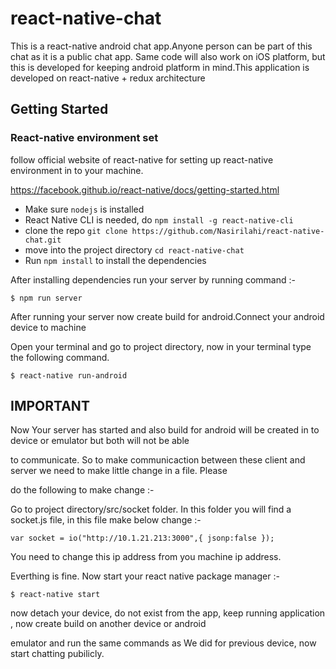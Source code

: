 # react-native-chat

This is a react-native android chat app.Anyone person can be part of this chat as it is a public chat app. Same code will also work on iOS platform, but this is developed for keeping android platform in mind.This application is developed on react-native + redux architecture

## Getting Started

### React-native environment set

 follow official website of react-native for setting up react-native environment in to your machine.

https://facebook.github.io/react-native/docs/getting-started.html 


* Make sure `nodejs` is installed
* React Native CLI is needed, do `npm install -g react-native-cli`
* clone the repo `git clone https://github.com/Nasirilahi/react-native-chat.git`
* move into the project directory `cd react-native-chat`
* Run `npm install` to install the dependencies


 After installing dependencies run your server by running command :- 
  
```
$ npm run server
```

After running your server now create build for android.Connect your android device to machine 

Open your terminal and go to project directory, now in your terminal type the following command. 

```
$ react-native run-android
```


## IMPORTANT 

Now Your server has started and also build for android will be created in to device or emulator but both will not be able

to communicate. So to make communicaction between these client and server we need to make little change in a file. Please 

do the following to make change :- 

  Go to project directory/src/socket folder. In this folder you will find a socket.js file, in this file make below change :-
  
 ` var socket = io("http://10.1.21.213:3000",{
    jsonp:false
});   `

  You need to change this ip address from you machine ip address.
  
  Everthing is fine. Now start your react native package manager :- 
  
  
```
$ react-native start
```

now detach your device, do not exist from the app, keep running application , now create build on another device or android 

emulator and run the same commands as We did for previous device, now start chatting pubilicly.
